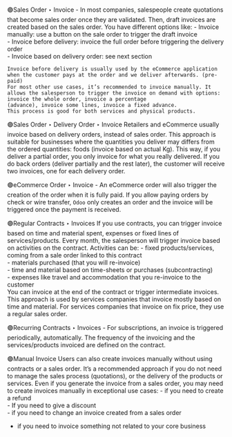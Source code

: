 🟣Sales Order ‣ Invoice - 
	In most companies, salespeople create quotations that become sales order once they are validated. Then, draft invoices are created based on the sales order. You have different options like:
	-   Invoice manually: use a button on the sale order to trigger the draft invoice    
	-   Invoice before delivery: invoice the full order before triggering the delivery order    
	-   Invoice based on delivery order: see next section
	
	Invoice before delivery is usually used by the eCommerce application when the customer pays at the order and we deliver afterwards. (pre-paid)
	For most other use cases, it’s recommended to invoice manually. It allows the salesperson to trigger the invoice on demand with options: invoice the whole order, invoice a percentage
	(advance), invoice some lines, invoice a fixed advance.
	This process is good for both services and physical products.

🟣Sales Order ‣ Delivery Order ‣ Invoice
	Retailers and eCommerce usually invoice based on delivery orders, instead of sales order. This approach is suitable for businesses where the quantities you deliver may differs from the ordered quantities: foods (invoice based on actual Kg).
	This way, if you deliver a partial order, you only invoice for what you really delivered. If you do back orders (deliver partially and the rest later), the customer will receive two invoices, one for each delivery order.

🟣eCommerce Order ‣ Invoice - 
	An eCommerce order will also trigger the creation of the order when it is fully paid. If you allow paying orders by check or wire transfer,
	`Odoo` only creates an order and the invoice will be triggered once the payment is received.

🟣Regular Contracts ‣ Invoices
	If you use contracts, you can trigger invoice based on time and material spent, expenses or fixed lines of services/products. Every month, the salesperson will trigger invoice based on activities on the contract.
	Activities can be:
	-   fixed products/services, coming from a sale order linked to this contract    
	-   materials purchased (that you will re-invoice)    
	-   time and material based on time-sheets or purchases (subcontracting)    
	-   expenses like travel and accommodation that you re-invoice to the customer    
	You can invoice at the end of the contract or trigger intermediate invoices. This approach is used by services companies that invoice mostly based on time and material. For services companies that invoice on fix price, they use a regular sales order.

🟣Recurring Contracts ‣ Invoices - 
	For subscriptions, an invoice is triggered periodically, automatically. The frequency of the invoicing and the services/products invoiced are defined on the contract.

🟣Manual Invoice
	Users can also create invoices manually without using contracts or a sales order. It’s a recommended approach if you do not need to manage the sales process (quotations), or the delivery of the products or services.
	Even if you generate the invoice from a sales order, you may need to create invoices manually in exceptional use cases:	
	-   if you need to create a refund    
	-   If you need to give a discount    
	-   if you need to change an invoice created from a sales order    
-   if you need to invoice something not related to your core business

